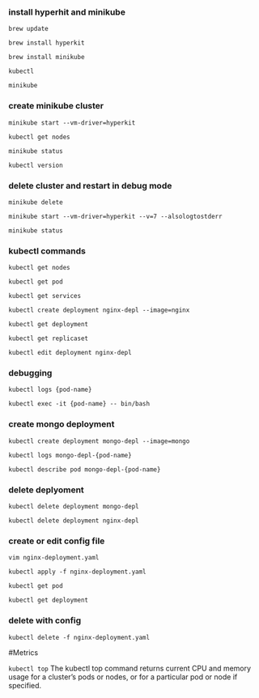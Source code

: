 ### install hyperhit and minikube

`brew update`

`brew install hyperkit`

`brew install minikube`

`kubectl`

`minikube`

### create minikube cluster

`minikube start --vm-driver=hyperkit`

`kubectl get nodes`

`minikube status`

`kubectl version`

### delete cluster and restart in debug mode

`minikube delete`

`minikube start --vm-driver=hyperkit --v=7 --alsologtostderr`

`minikube status`

### kubectl commands

`kubectl get nodes`

`kubectl get pod`

`kubectl get services`

`kubectl create deployment nginx-depl --image=nginx`

`kubectl get deployment`

`kubectl get replicaset`

`kubectl edit deployment nginx-depl`

### debugging

`kubectl logs {pod-name}`

`kubectl exec -it {pod-name} -- bin/bash`

### create mongo deployment

`kubectl create deployment mongo-depl --image=mongo`

`kubectl logs mongo-depl-{pod-name}`

`kubectl describe pod mongo-depl-{pod-name}`

### delete deplyoment

`kubectl delete deployment mongo-depl`

`kubectl delete deployment nginx-depl`

### create or edit config file

`vim nginx-deployment.yaml`

`kubectl apply -f nginx-deployment.yaml`

`kubectl get pod`

`kubectl get deployment`

### delete with config

`kubectl delete -f nginx-deployment.yaml`

#Metrics

`kubectl top` The kubectl top command returns current CPU and memory usage for a cluster’s pods or nodes, or for a particular pod or node if specified.
